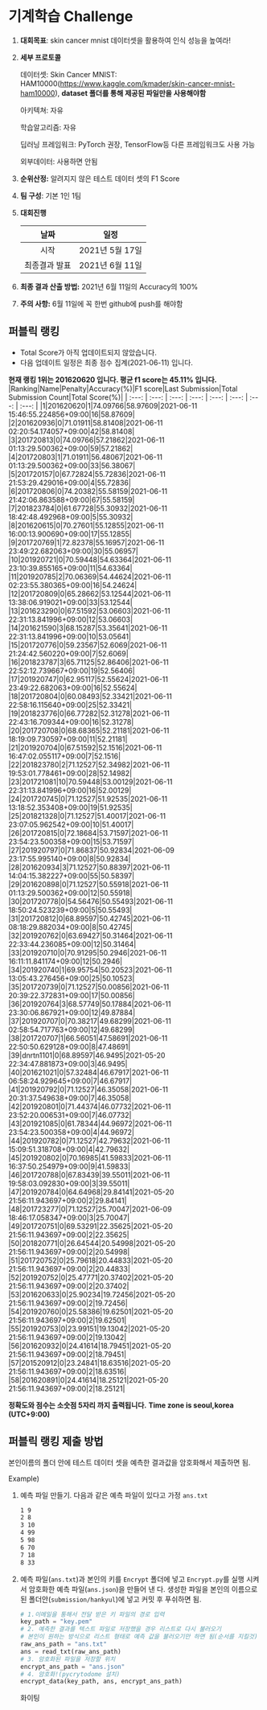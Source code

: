 # **기계학습 Challenge**
1. **대회목표**: skin cancer mnist 데이터셋을 활용하여 인식 성능을 높여라!

2. **세부 프로토콜**

   데이터셋: Skin Cancer MNIST: HAM10000(https://www.kaggle.com/kmader/skin-cancer-mnist-ham10000), 
           **dataset 폴더를 통해 제공된 파일만을 사용해야함**

   아키텍쳐: 자유

   학습알고리즘: 자유

   딥러닝 프레임워크: PyTorch 권장, TensorFlow등 다른 프레임워크도 사용 가능

   외부데이터: 사용하면 안됨

3. **순위산정:** 알려지지 않은 테스트 데이터 셋의 F1 Score

4. **팀 구성**: 기본 1인 1팀

5. **대회진행**

   |     날짜      |      일정       |
   | :-----------: | :-------------: |
   |     시작      | 2021년 5월 17일 |
   | 최종결과 발표 | 2021년 6월 11일  |

6. **최종 결과 산출 방법:** 2021년 6월 11일의 Accuracy의 100%

7. **주의 사항:** 6월 11일에 꼭 한번 github에 push를 해야함


## 퍼블릭 랭킹

  
- Total Score가 아직 업데이트되지 않았습니다. 
 - 다음 업데이트 일정은 최종 점수 집계(2021-06-11) 입니다.
  
**현재 랭킹 1위는 201620620 입니다. 평균 f1 score는 45.11% 입니다.**
|Ranking|Name|Penalty|Accuracy(%)|F1 score|Last Submission|Total Submission Count|Total Score(%)|
| :---: | :---: | :---: | :---: | :---: | :---: | :---: | :---: |
|1|201620620|1|74.09766|58.97609|2021-06-11 15:46:55.224856+09:00|16|58.87609|
|2|201620936|0|71.01911|58.81408|2021-06-11 02:20:54.174057+09:00|42|58.81408|
|3|201720813|0|74.09766|57.21862|2021-06-11 01:13:29.500362+09:00|59|57.21862|
|4|201720803|1|71.01911|56.48067|2021-06-11 01:13:29.500362+09:00|33|56.38067|
|5|201720157|0|67.72824|55.72836|2021-06-11 21:53:29.429016+09:00|4|55.72836|
|6|201720806|0|74.20382|55.58159|2021-06-11 21:42:06.863588+09:00|67|55.58159|
|7|201823784|0|61.67728|55.30932|2021-06-11 18:42:48.492968+09:00|5|55.30932|
|8|201620615|0|70.27601|55.12855|2021-06-11 16:00:13.900690+09:00|17|55.12855|
|9|201720769|1|72.82378|55.16957|2021-06-11 23:49:22.682063+09:00|30|55.06957|
|10|201920721|0|70.59448|54.63364|2021-06-11 23:10:39.855165+09:00|11|54.63364|
|11|201920785|2|70.06369|54.44624|2021-06-11 02:23:55.380365+09:00|16|54.24624|
|12|201720809|0|65.28662|53.12544|2021-06-11 13:38:06.919021+09:00|33|53.12544|
|13|201623290|0|67.51592|53.06603|2021-06-11 22:31:13.841996+09:00|12|53.06603|
|14|201621590|3|68.15287|53.35641|2021-06-11 22:31:13.841996+09:00|10|53.05641|
|15|201720776|0|59.23567|52.6069|2021-06-11 21:24:42.560220+09:00|7|52.6069|
|16|201823787|3|65.71125|52.86406|2021-06-11 22:52:12.739667+09:00|19|52.56406|
|17|201920747|0|62.95117|52.55624|2021-06-11 23:49:22.682063+09:00|16|52.55624|
|18|201720804|0|60.08493|52.33421|2021-06-11 22:58:16.115640+09:00|25|52.33421|
|19|201823776|0|66.77282|52.31278|2021-06-11 22:43:16.709344+09:00|16|52.31278|
|20|201720708|0|68.68365|52.21181|2021-06-11 18:19:09.730597+09:00|11|52.21181|
|21|201920704|0|67.51592|52.1516|2021-06-11 16:47:02.055117+09:00|7|52.1516|
|22|201823780|2|71.12527|52.34982|2021-06-11 19:53:01.778461+09:00|28|52.14982|
|23|201721081|10|70.59448|53.00129|2021-06-11 22:31:13.841996+09:00|16|52.00129|
|24|201720745|0|71.12527|51.92535|2021-06-11 13:18:52.353408+09:00|19|51.92535|
|25|201821328|0|71.12527|51.40017|2021-06-11 23:07:05.962542+09:00|10|51.40017|
|26|201720815|0|72.18684|53.71597|2021-06-11 23:54:23.500358+09:00|15|53.71597|
|27|201920797|0|71.86837|50.92834|2021-06-09 23:17:55.995140+09:00|8|50.92834|
|28|201620934|3|71.12527|50.88397|2021-06-11 14:04:15.382227+09:00|55|50.58397|
|29|201620898|0|71.12527|50.55918|2021-06-11 01:13:29.500362+09:00|12|50.55918|
|30|201720778|0|54.56476|50.55493|2021-06-11 18:50:24.523239+09:00|5|50.55493|
|31|201720812|0|68.89597|50.42745|2021-06-11 08:18:29.882034+09:00|8|50.42745|
|32|201920762|0|63.69427|50.31464|2021-06-11 22:33:44.236085+09:00|12|50.31464|
|33|201920710|0|70.91295|50.2946|2021-06-11 16:11:11.841174+09:00|12|50.2946|
|34|201920740|1|69.95754|50.20523|2021-06-11 13:05:43.276456+09:00|25|50.10523|
|35|201720739|0|71.12527|50.00856|2021-06-11 20:39:22.372831+09:00|17|50.00856|
|36|201920764|3|68.57749|50.17884|2021-06-11 23:30:06.867921+09:00|12|49.87884|
|37|201920707|0|70.38217|49.68299|2021-06-11 02:58:54.717763+09:00|12|49.68299|
|38|201720707|1|66.56051|47.58691|2021-06-11 22:50:50.629128+09:00|8|47.48691|
|39|dnrtn1101|0|68.89597|46.9495|2021-05-20 22:34:47.881873+09:00|3|46.9495|
|40|201621021|0|57.32484|46.67917|2021-06-11 06:58:24.929645+09:00|7|46.67917|
|41|201920792|0|71.12527|46.35058|2021-06-11 20:31:37.549638+09:00|7|46.35058|
|42|201920801|0|71.44374|46.07732|2021-06-11 23:52:20.006531+09:00|7|46.07732|
|43|201921085|0|61.78344|44.96972|2021-06-11 23:54:23.500358+09:00|4|44.96972|
|44|201920782|0|71.12527|42.79632|2021-06-11 15:09:51.318708+09:00|4|42.79632|
|45|201920802|0|70.16985|41.59833|2021-06-11 16:37:50.254979+09:00|9|41.59833|
|46|201720788|0|67.83439|39.55011|2021-06-11 19:58:03.092830+09:00|3|39.55011|
|47|201920784|0|64.64968|29.84141|2021-05-20 21:56:11.943697+09:00|2|29.84141|
|48|201723277|0|71.12527|25.70047|2021-06-09 18:46:17.058347+09:00|3|25.70047|
|49|201720751|0|69.53291|22.35625|2021-05-20 21:56:11.943697+09:00|2|22.35625|
|50|201820771|0|26.64544|20.54998|2021-05-20 21:56:11.943697+09:00|2|20.54998|
|51|201720752|0|25.79618|20.44833|2021-05-20 21:56:11.943697+09:00|2|20.44833|
|52|201920752|0|25.47771|20.37402|2021-05-20 21:56:11.943697+09:00|2|20.37402|
|53|201620633|0|25.90234|19.72456|2021-05-20 21:56:11.943697+09:00|2|19.72456|
|54|201920760|0|25.58386|19.62501|2021-05-20 21:56:11.943697+09:00|2|19.62501|
|55|201920753|0|23.99151|19.13042|2021-05-20 21:56:11.943697+09:00|2|19.13042|
|56|201620932|0|24.41614|18.79451|2021-05-20 21:56:11.943697+09:00|2|18.79451|
|57|201520912|0|23.24841|18.63516|2021-05-20 21:56:11.943697+09:00|2|18.63516|
|58|201620891|0|24.41614|18.25121|2021-05-20 21:56:11.943697+09:00|2|18.25121|


**정확도와 점수는 소숫점 5자리 까지 출력됩니다.**
**Time zone is seoul,korea (UTC+9:00)**
## 퍼블릭 랭킹 제출 방법

본인이름의 폴더 안에 테스트 데이터 셋을 예측한 결과값을 암호화해서 제출하면 됨.

Example) 

1. 예측 파일 만들기. 다음과 같은 예측 파일이 있다고 가정 `ans.txt`

   ```tex
   1 9
   2 8
   3 10
   4 99
   5 98
   6 70
   7 18
   8 33
   ```

2. 예측 파일(`ans.txt`)과 본인의 키를 `Encrypt` 폴더에 넣고 `Encrypt.py`를 실행 시켜서 암호화한 예측 파일(`ans.json`)을 만들어 낸 다. 생성한 파일을 본인의 이름으로 된 폴더안(`submission/hankyul`)에 넣고 커밋 후 푸쉬하면 됨.

   ```python
   # 1.이메일을 통해서 전달 받은 키 파일의 경로 입력
   key_path = "key.pem"
   # 2. 예측한 결과를 텍스트 파일로 저장했을 경우 리스트로 다시 불러오기
   # 본인이 원하는 방식으로 리스트 형태로 예측 값을 불러오기만 하면 됨(순서를 지킬것)
   raw_ans_path = "ans.txt"
   ans = read_txt(raw_ans_path)
   # 3. 암호화된 파일을 저장할 위치
   encrypt_ans_path = "ans.json"
   # 4. 암호화!(pycrytodome 설치)
   encrypt_data(key_path, ans, encrypt_ans_path)
   ```



   화이팅




